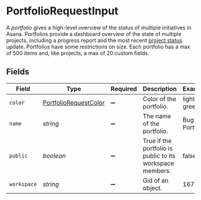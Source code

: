 # PortfolioRequestInput

A *portfolio* gives a high-level overview of the status of multiple initiatives in Asana. Portfolios provide a dashboard overview of the state of multiple projects, including a progress report and the most recent [project status](/docs/asana-project-statuses) update.
Portfolios have some restrictions on size. Each portfolio has a max of 500 items and, like projects, a max of 20 custom fields.


## Fields

| Field                                                                 | Type                                                                  | Required                                                              | Description                                                           | Example                                                               |
| --------------------------------------------------------------------- | --------------------------------------------------------------------- | --------------------------------------------------------------------- | --------------------------------------------------------------------- | --------------------------------------------------------------------- |
| `color`                                                               | [PortfolioRequestColor](../../models/shared/portfoliorequestcolor.md) | :heavy_minus_sign:                                                    | Color of the portfolio.                                               | light-green                                                           |
| `name`                                                                | *string*                                                              | :heavy_minus_sign:                                                    | The name of the portfolio.                                            | Bug Portfolio                                                         |
| `public`                                                              | *boolean*                                                             | :heavy_minus_sign:                                                    | True if the portfolio is public to its workspace members.             | false                                                                 |
| `workspace`                                                           | *string*                                                              | :heavy_minus_sign:                                                    | Gid of an object.                                                     | 167589                                                                |